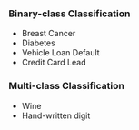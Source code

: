 
### Binary-class Classification
* Breast Cancer  
* Diabetes 
* Vehicle Loan Default
* Credit Card Lead

### Multi-class Classification
* Wine
* Hand-written digit

  